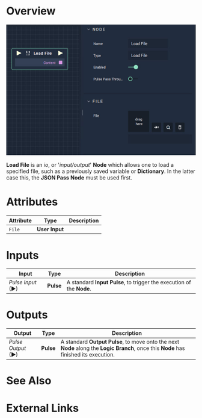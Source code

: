 # Overview

![The Loadfile Node.](../../.gitbook/assets/Loadfile.jpg)

**Load File** is an _io_, or '_input/output_'  **Node** which allows one to load a specified file, such as a previously saved variable or **Dictionary**. In the latter case this, the **JSON Pass** **Node** must be used first. 

# Attributes

|Attribute|Type|Description|
|---|---|---|
|`File`|**User Input**|

# Inputs

|Input|Type|Description|
|---|---|---|
|*Pulse Input* (►)|**Pulse**|A standard **Input Pulse**, to trigger the execution of the **Node**.|

# Outputs

|Output|Type|Description|
|---|---|---|
|*Pulse Output* (►)|**Pulse**|A standard **Output Pulse**, to move onto the next **Node** along the **Logic Branch**, once this **Node** has finished its execution.|

# See Also

# External Links

